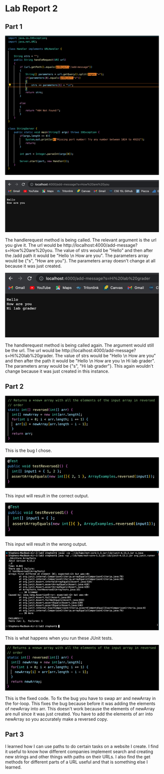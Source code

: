 # Lab Report 2

## Part 1

![Image](StringServer.png)

![Image](stringserverex1.png)

The handlerequest method is being called. The relevant argument is the url you give it. The url would be http://localhost:4000/add-message?s=How%20are%20you.
The value of strs would be "Hello" and then after the /add path it would be "Hello \n How are you". The parameters array would be {"s", "How are you"}. The 
parameters array doesn't change at all because it was just created.

![Image](stringserverex2.png)

The handlerequest method is being called again. The argument would still be the url. The url would be http://localhost:4000/add-message?s=Hi%20lab%20grader.
The value of strs would be "Hello \n How are you" and then after the path it would be "Hello \n How are you \n Hi lab grader". The parameters array would be 
{"s", "Hi lab grader"}. This again wouldn't change because it was just created in this instance.

## Part 2

![Image](arrayexamples.png)

This is the bug I chose.

![Image](failuretest.png)

This input will result in the correct output.

![Image](non-failuretest.png)

This input will result in the wrong output.

![Image](output.png)

This is what happens when you run these JUnit tests.

![Image](fixedarray.png)

This is the fixed code. To fix the bug you have to swap arr and newArray in the for-loop. This fixes the bug because before it was adding the elements of newArray into arr. This doesn't work because the elements of newArray are null since it was just created. You have to add the elements of arr into newArray so you accurately make a reversed copy.

## Part 3

I learned how I can use paths to do certain tasks on a website I create. I find it useful to know how different companies implement search and creating new strings and other things with paths on their URLs. I also find the get methods for different parts of a URL useful and that is something else I learned.

